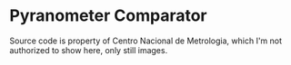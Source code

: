# Pyranometer Comparator

Source code is property of Centro Nacional de Metrologia, which I'm not authorized to show here, only still images.
